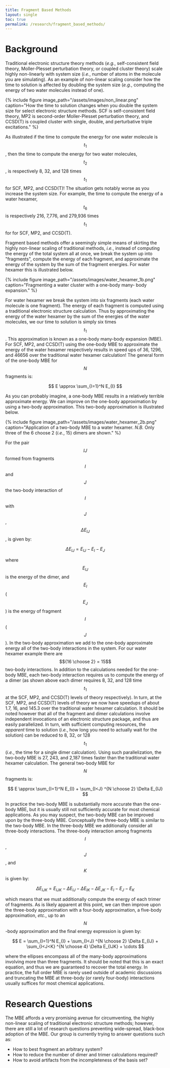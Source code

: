 ```yaml
---
title: Fragment Based Methods
layout: single
toc: true
permalink: /research/fragment_based_methods/
---
```


# Background 

Traditional electronic structure theory methods (*e.g.*, self-consistent
field theory, Moller-Plesset perturbation theory, or coupled cluster theory)
scale highly non-linearly with system size (*i.e.*, number of atoms in the 
molecule you are simulating). As an example of non-linear scaling consider
how the time to solution is affected by doubling the system size (*e.g.*,
computing the energy of two water molecules instead of one).

{% include figure image_path="/assets/images/non_linear.png"
                  caption="How the time to solution changes when you double the 
                           system size for select electronic structure
                           methods. SCF is self-consistent field theory,
                           MP2 is second-order Moller-Plesset perturbation 
                           theory, and CCSD(T) is coupled cluster with single,
                           double, and perturbative triple excitations." 
%}

As illustrated if the time to compute the energy for one water molecule is 
$$t_1$$, then the time to compute the energy for two water molecules, $$t_2$$, 
is respectively 8, 32, and 128 times $$t_1$$ for SCF, MP2, and CCSD(T)! The
situation gets notably worse as you increase the system size. For example, the
time to compute the energy of a water hexamer, $$t_6$$ is respectively 
216, 7,776, and 279,936 times $$t_1$$ for for SCF, MP2, and CCSD(T).

Fragment based methods offer a seemingly simple means of skirting the highly
non-linear scaling of traditional methods, *i.e.*, instead of computing the
energy of the total system all at once, we break the system up into "fragments",
compute the energy of each fragment, and approximate the energy of the system
by the sum of the fragment energies. For water hexamer this is illustrated
below.

{% include figure image_path="/assets/images/water_hexamer_1b.png" 
                  caption="Fragmenting a water cluster with a one-body many-
                           body expansion." 
%}

For water hexamer we break the system into six fragments (each water
molecule is one fragment). The energy of each fragment is computed using a
traditional electronic structure calculation. Thus by approximating the energy
of the water hexamer by the sum of the energies of the water molecules, we
our time to solution is simply six times $$t_1$$. This approximation is known
as a one-body many-body expansion (MBE). For SCF, MP2, and CCSD(T) using the 
one-body MBE to approximate the energy of the water hexamer respectively 
results in speed ups of 36, 1296, and 46656 over the traditional water hexamer
calculation! The general form of the one-body MBE for $$N$$ fragments is:

$$
E \approx \sum_{I=1}^N E_{I}
$$

As you can probably imagine, a one-body MBE results in a relatively terrible
approximate energy. We can improve on the one-body approximation by using a
two-body approximation. This two-body approximation is illustrated below.

{% include figure image_path="/assets/images/water_hexamer_2b.png"
                  caption="Application of a two-body MBE to a water hexamer.
                           *N.B.* Only three of the 6 choose 2 (*i.e.*, 15) 
                           dimers are shown." 
%}

For the pair $$IJ$$ formed from fragments $$I$$ and $$J$$ the two-body 
interaction of $$I$$ with $$J$$, $$\Delta E_{IJ}$$, is given by:

$$
\Delta E_{IJ} = E_{IJ} -E_{I} -E_{J}
$$

where $$E_{IJ}$$ is the energy of the dimer, and $$E_I$$ ($$E_J$$) is the energy
of fragment $$I$$ ($$J$$). In the two-body approximation we add to the 
one-body approximate energy all of the two-body interactions in the system. For
our water hexamer example there are $${16 \choose 2} = 15$$ two-body 
interactions. In addition to the calculations needed for the one-body MBE, each
two-body interaction requires us to compute the energy of a dimer (as shown
above each dimer requires 8, 32, and 128 time $$t_1$$ at the SCF, MP2, and
CCSD(T) levels of theory respectively). In turn, at the SCF, MP2, and CCSD(T)
levels of theory we now have speedups of about 1.7, 16, and 145.3 over the 
traditional water hexamer calculation. It should be noted however that all of 
the fragment and dimer calculations involve independent invocations of an 
electronic structure package, and thus are easily parallelized. In turn, with
sufficient computing resources, the *apparent* time to solution (*i.e.*, how
long you need to actually wait for the solution) can be reduced to 8, 32, or
128 $$t_1$$ (*i.e.*, the time for a single dimer calculation). Using such
parallelization, the two-body MBE is 27, 243, and 2,187 times faster than the
traditional water hexamer calculation. The general two-body MBE for $$N$$
fragments is:

$$
E \approx \sum_{I=1}^N E_{I} + \sum_{I<J} ^{N \choose 2} \Delta E_{IJ}
$$

In practice the two-body MBE is substantially more accurate than the one-body
MBE, but it is usually still not sufficiently accurate for most chemical
applications. As you may suspect, the two-body MBE can be improved upon by the
three-body MBE. Conceptually the three-body MBE is similar to the two-body MBE.
In the three-body MBE we additionally consider all three-body interactions. The
three-body interaction among fragments $$I$$, $$J$$, and $$K$$ is given by:

$$
\Delta E_{IJK} = E_{IJK} - \Delta E_{IJ} - \Delta E_{IK} - \Delta E_{JK} -
                 E_{I} - E_{J} - E_{K}
$$

which means that we must additionally compute the energy of each trimer of
fragments. As is likely apparent at this point, we can then improve upon the
three-body approximation with a four-body approximation, 
a five-body approximation, *etc.*, up to an $$N$$-body approximation and the
final energy expression is given by:

$$
E = \sum_{I=1}^N E_{I} + \sum_{I<J} ^{N \choose 2} \Delta E_{IJ} +
    \sum_{I<J<K} ^{N \choose 4} \Delta E_{IJK} + \cdots 
$$

where the ellipses encompass all of the many-body approximations involving more
than three fragments. It should be noted that this is an exact equation, and
thus we are guaranteed to recover the total energy. In practice, the full order
MBE is rarely used outside of academic discussions and truncating the MBE at
three-body (or rarely four-body) interactions usually suffices for most
chemical applications.

# Research Questions

The MBE affords a very promising avenue for circumventing, the highly non-linear
scaling of traditional electronic structure methods; however, there are still a
lot of research questions preventing wide-spread, black-box adoption of the MBE.
Our group is currently trying to answer questions such as:

- How to best fragment an arbitrary system?
- How to reduce the number of dimer and trimer calculations required?
- How to avoid artifacts from the incompleteness of the basis set?